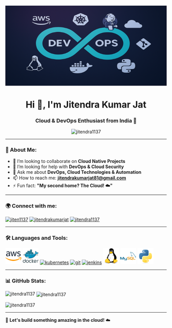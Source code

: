 <p align="center">
  <img src="https://raw.githubusercontent.com/Jitendra1137/Jitendra1137/main/ChatGPT%20Image%20Apr%202%2C%202025%2C%2001_24_41%20AM.png" alt="DevOps Banner" width="100%" height="250">
</p>


<h1 align="center">Hi 👋, I'm Jitendra Kumar Jat</h1>
<h3 align="center">Cloud & DevOps Enthusiast from India 🚀</h3>

<p align="center"> <img src="https://komarev.com/ghpvc/?username=jitendra1137&label=Profile%20views&color=0e75b6&style=flat" alt="jitendra1137" /> </p>

---

### 🚀 About Me:
- 👯 I’m looking to collaborate on **Cloud Native Projects**
- 🤝 I’m looking for help with **DevOps & Cloud Security**
- 💬 Ask me about **DevOps, Cloud Technologies & Automation**
- 📫 How to reach me: **jitendrakumarjat81@gmail.com**
- ⚡ Fun fact: **"My second home? The Cloud! ☁️"**

---

<h3 align="left">🌍 Connect with me:</h3>
<p align="left">
<a href="https://twitter.com/jiten1137" target="blank"><img align="center" src="https://raw.githubusercontent.com/rahuldkjain/github-profile-readme-generator/master/src/images/icons/Social/twitter.svg" alt="jiten1137" height="30" width="40" /></a>
<a href="https://linkedin.com/in/jitendrakumarjat" target="blank"><img align="center" src="https://raw.githubusercontent.com/rahuldkjain/github-profile-readme-generator/master/src/images/icons/Social/linked-in-alt.svg" alt="jitendrakumarjat" height="30" width="40" /></a>
<a href="https://www.leetcode.com/jitendra1137" target="blank"><img align="center" src="https://raw.githubusercontent.com/rahuldkjain/github-profile-readme-generator/master/src/images/icons/Social/leet-code.svg" alt="jitendra1137" height="30" width="40" /></a>
</p>

---

<h3 align="left">🛠️ Languages and Tools:</h3>
<p align="left"> 
<a href="https://aws.amazon.com" target="_blank"> <img src="https://raw.githubusercontent.com/devicons/devicon/master/icons/amazonwebservices/amazonwebservices-original-wordmark.svg" alt="aws" width="50" height="50"/></a> 
<a href="https://www.docker.com/" target="_blank"> <img src="https://raw.githubusercontent.com/devicons/devicon/master/icons/docker/docker-original-wordmark.svg" alt="docker" width="50" height="50"/></a> 
<a href="https://kubernetes.io" target="_blank"> <img src="https://www.vectorlogo.zone/logos/kubernetes/kubernetes-icon.svg" alt="kubernetes" width="50" height="50"/></a> 
<a href="https://git-scm.com/" target="_blank"> <img src="https://www.vectorlogo.zone/logos/git-scm/git-scm-icon.svg" alt="git" width="50" height="50"/></a> 
<a href="https://www.jenkins.io" target="_blank"> <img src="https://www.vectorlogo.zone/logos/jenkins/jenkins-icon.svg" alt="jenkins" width="50" height="50"/></a> 
<a href="https://www.linux.org/" target="_blank"> <img src="https://raw.githubusercontent.com/devicons/devicon/master/icons/linux/linux-original.svg" alt="linux" width="50" height="50"/></a> 
<a href="https://www.mysql.com/" target="_blank"> <img src="https://raw.githubusercontent.com/devicons/devicon/master/icons/mysql/mysql-original-wordmark.svg" alt="mysql" width="50" height="50"/></a> 
<a href="https://www.python.org" target="_blank"> <img src="https://raw.githubusercontent.com/devicons/devicon/master/icons/python/python-original.svg" alt="python" width="50" height="50"/></a> 
</p>

---

<h3 align="left">📊 GitHub Stats:</h3>
<p><img align="left" src="https://github-readme-stats.vercel.app/api/top-langs?username=jitendra1137&show_icons=true&locale=en&layout=compact" alt="jitendra1137" /></p>

<p>&nbsp;<img align="center" src="https://github-readme-stats.vercel.app/api?username=jitendra1137&show_icons=true&locale=en" alt="jitendra1137" /></p>

<p><img align="center" src="https://github-readme-streak-stats.herokuapp.com/?user=jitendra1137&" alt="jitendra1137" /></p>

---

🚀 **Let's build something amazing in the cloud!** ☁️
